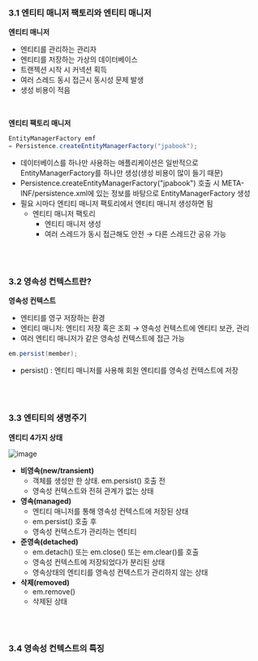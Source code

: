 ### 3.1 엔티티 매니저 팩토리와 엔티티 매니저

**엔티티 매니저**

- 엔티티를 관리하는 관리자
- 엔티티를 저장하는 가상의 데이터베이스
- 트랜젝션 시작 시 커넥션 획득
- 여러 스레드 동시 접근시 동시성 문제 발생
- 생성 비용이 적음

<br>

**엔티티 팩토리 매니저**

```java
EntityManagerFactory emf 
= Persistence.createEntityManagerFactory("jpabook");
```

- 데이터베이스를 하나만 사용하는 애플리케이션은 일반적으로 EntityManagerFactory를 하나만 생성(생성 비용이 많이 들기 때문)
- Persistence.createEntityManagerFactory("jpabook") 호출 시 META-INF/persistence.xml에 있는 정보를 바탕으로 EntityManagerFactory 생성
- 필요 시마다 엔티티 매니저 팩토리에서 엔티티 매니저 생성하면 됨
    - 엔티티 매니저 팩토리
        - 엔티티 매니저 생성
        - 여러 스레드가 동시 접근해도 안전 → 다른 스레드간 공유 가능

<br><br>

### 3.2 영속성 컨텍스트란?

**영속성 컨텍스트**

- 엔티티를 영구 저장하는 환경
- 엔티티 매니저: 엔티티 저장 혹은 조회 → 영속성 컨텍스트에 엔티티 보관, 관리
- 여러 엔티티 매니저가 같은 영속성 컨텍스트에 접근 가능

```java
em.persist(member);
```

- persist() : 엔티티 매니저를 사용해 회원 엔티티를 영속성 컨텍스트에 저장

<br><br>

### 3.3 엔티티의 생명주기

**엔티티 4가지 상태**

![image](https://user-images.githubusercontent.com/93105083/175821623-3689a3d2-7644-4005-b7d8-4d8fe1cf6789.png)


- **비영속(new/transient)**
    - 객체를 생성만 한 상태. em.persist() 호출 전
    - 영속성 컨텍스트와 전혀 관계가 없는 상태
- **영속(managed)**
    - 엔티티 매니저를 통해 영속성 컨텍스트에 저장된 상태
    - em.persist() 호출 후
    - 영속성 컨텍스트가 관리하는 엔티티
- **준영속(detached)**
    - em.detach() 또는 em.close() 또는 em.clear()를 호출
    - 영속성 컨텍스트에 저장되었다가 분리된 상태
    - 영속상태의 엔티티를 영속성 컨텍스트가 관리하지 않는 상태
- **삭제(removed)**
    - em.remove()
    - 삭제된 상태

<br><br>

### 3.4 영속성 컨텍스트의 특징

